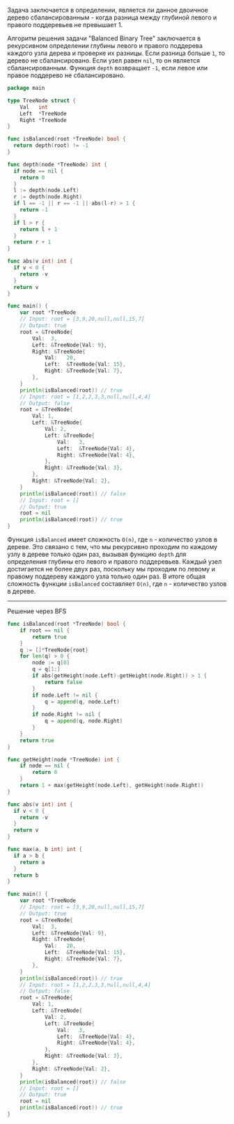 Задача заключается в определении, является ли данное двоичное дерево сбалансированным - когда разница между глубиной левого и правого поддеревьев не превышает 1.

Алгоритм решения задачи "Balanced Binary Tree" заключается в рекурсивном определении глубины левого и правого поддерева каждого узла дерева и проверке их разницы. Если разница больше `1`, то дерево не сбалансировано. Если узел равен `nil`, то он является сбалансированным. Функция `depth` возвращает `-1`, если левое или правое поддерево не сбалансировано.

```go
package main

type TreeNode struct {
	Val   int
	Left  *TreeNode
	Right *TreeNode
}

func isBalanced(root *TreeNode) bool {
  return depth(root) != -1
}

func depth(node *TreeNode) int {
  if node == nil {
    return 0
  }
  l := depth(node.Left)
  r := depth(node.Right)
  if l == -1 || r == -1 || abs(l-r) > 1 {
    return -1
  }
  if l > r {
    return l + 1
  }
  return r + 1
}

func abs(v int) int {
  if v < 0 {
    return -v
  }
  return v
}

func main() {
	var root *TreeNode
	// Input: root = [3,9,20,null,null,15,7]
	// Output: true
	root = &TreeNode{
		Val:  3,
		Left: &TreeNode{Val: 9},
		Right: &TreeNode{
			Val:   20,
			Left:  &TreeNode{Val: 15},
			Right: &TreeNode{Val: 7},
		},
	}
	println(isBalanced(root)) // true
	// Input: root = [1,2,2,3,3,null,null,4,4]
	// Output: false
	root = &TreeNode{
		Val: 1,
		Left: &TreeNode{
			Val: 2,
			Left: &TreeNode{
				Val:   3,
				Left:  &TreeNode{Val: 4},
				Right: &TreeNode{Val: 4},
			},
			Right: &TreeNode{Val: 3},
		},
		Right: &TreeNode{Val: 2},
	}
	println(isBalanced(root)) // false
	// Input: root = []
	// Output: true
	root = nil
	println(isBalanced(root)) // true
}
```

Функция `isBalanced` имеет сложность `O(n)`, где `n` - количество узлов в дереве. Это связано с тем, что мы рекурсивно проходим по каждому узлу в дереве только один раз, вызывая функцию `depth` для определения глубины его левого и правого поддеревьев. Каждый узел достигается не более двух раз, поскольку мы проходим по левому и правому поддереву каждого узла только один раз. В итоге общая сложность функции `isBalanced` составляет `O(n)`, где `n` - количество узлов в дереве.

---

Решение через BFS

```go
func isBalanced(root *TreeNode) bool {
    if root == nil {
        return true
    }
    q := []*TreeNode{root}
    for len(q) > 0 {
        node := q[0]
        q = q[1:]
        if abs(getHeight(node.Left)-getHeight(node.Right)) > 1 {
            return false
        }
        if node.Left != nil {
            q = append(q, node.Left)
        }
        if node.Right != nil {
            q = append(q, node.Right)
        }
    }
    return true
}

func getHeight(node *TreeNode) int {
    if node == nil {
        return 0
    }
    return 1 + max(getHeight(node.Left), getHeight(node.Right))
}

func abs(v int) int {
  if v < 0 {
    return -v
  }
  return v
}

func max(a, b int) int {
  if a > b {
    return a
  }
  return b
}

func main() {
	var root *TreeNode
	// Input: root = [3,9,20,null,null,15,7]
	// Output: true
	root = &TreeNode{
		Val:  3,
		Left: &TreeNode{Val: 9},
		Right: &TreeNode{
			Val:   20,
			Left:  &TreeNode{Val: 15},
			Right: &TreeNode{Val: 7},
		},
	}
	println(isBalanced(root)) // true
	// Input: root = [1,2,2,3,3,null,null,4,4]
	// Output: false
	root = &TreeNode{
		Val: 1,
		Left: &TreeNode{
			Val: 2,
			Left: &TreeNode{
				Val:   3,
				Left:  &TreeNode{Val: 4},
				Right: &TreeNode{Val: 4},
			},
			Right: &TreeNode{Val: 3},
		},
		Right: &TreeNode{Val: 2},
	}
	println(isBalanced(root)) // false
	// Input: root = []
	// Output: true
	root = nil
	println(isBalanced(root)) // true
}
```
